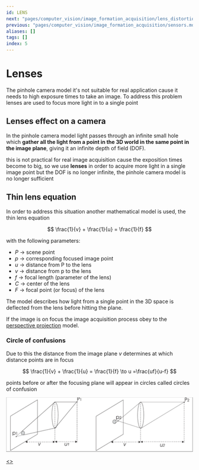 ```yaml
---
id: LENS
next: "pages/computer_vision/image_formation_acquisition/lens_distortion.md"
previous: "pages/computer_vision/image_formation_acquisition/sensors.md"
aliases: []
tags: []
index: 5
---
```


# Lenses

The pinhole camera model it's not suitable for real application cause it needs to high exposure times to take an image. To address this problem lenses are used to focus more light in to a single point

## Lenses effect on a camera

In the pinhole camera model light passes through an infinite small hole which **gather all the light from a point in the 3D world in the same point in the image plane**, giving it an infinite depth of field (DOF).

this is not practical for real image acquisition cause the exposition times become to big, so we use **lenses** in order to acquire more light in a single image point but the DOF is no longer infinite, the pinhole camera model is no longer sufficient

## Thin lens equation

In order to address this situation another mathematical model is used, the thin lens equation

$$
\frac{1}{v} + \frac{1}{u} = \frac{1}{f}
$$


with the following parameters:

- $P$ -> scene point
- $p$ -> corresponding focused image point
- $u$ -> distance from P to the lens
- $v$ -> distance from p to the lens
- $f$ -> focal length (parameter of the lens)
- $C$ -> center of the lens
- $F$ -> focal point (or focus) of the lens

The model describes how light from a single point in the 3D space is deflected from the lens before hitting the plane.

If the image is on focus the image acquisition process obey to the [perspective projection](pages/computer_vision/image_formation_acquisition/perspective_projection.md) model.

### Circle of confusions

Due to this the distance from the image plane $v$ determines at which distance points are in focus

$$
\frac{1}{v} + \frac{1}{u} = \frac{1}{f} \to u =\frac{uf}{u-f}
$$

points before or after the focusing plane will appear in circles called circles of confusion

![](assets/computer_vision/Pasted_image_20240221202723.png)

[<](pages/computer_vision/image_formation_acquisition/sensors.md)[>](pages/computer_vision/image_formation_acquisition/lens_distortion.md)
